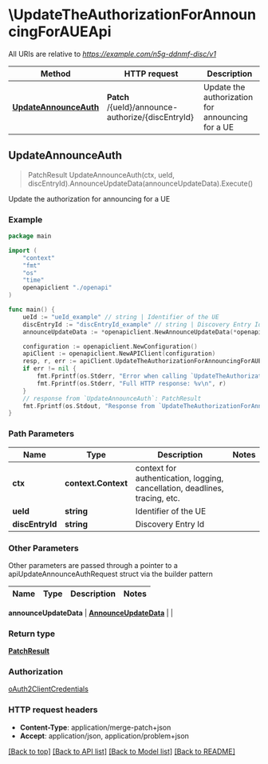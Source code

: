 # \UpdateTheAuthorizationForAnnouncingForAUEApi

All URIs are relative to *https://example.com/n5g-ddnmf-disc/v1*

Method | HTTP request | Description
------------- | ------------- | -------------
[**UpdateAnnounceAuth**](UpdateTheAuthorizationForAnnouncingForAUEApi.md#UpdateAnnounceAuth) | **Patch** /{ueId}/announce-authorize/{discEntryId} | Update the authorization for announcing for a UE



## UpdateAnnounceAuth

> PatchResult UpdateAnnounceAuth(ctx, ueId, discEntryId).AnnounceUpdateData(announceUpdateData).Execute()

Update the authorization for announcing for a UE

### Example

```go
package main

import (
    "context"
    "fmt"
    "os"
    "time"
    openapiclient "./openapi"
)

func main() {
    ueId := "ueId_example" // string | Identifier of the UE
    discEntryId := "discEntryId_example" // string | Discovery Entry Id
    announceUpdateData := *openapiclient.NewAnnounceUpdateData(*openapiclient.NewDiscoveryType(), time.Now()) // AnnounceUpdateData | 

    configuration := openapiclient.NewConfiguration()
    apiClient := openapiclient.NewAPIClient(configuration)
    resp, r, err := apiClient.UpdateTheAuthorizationForAnnouncingForAUEApi.UpdateAnnounceAuth(context.Background(), ueId, discEntryId).AnnounceUpdateData(announceUpdateData).Execute()
    if err != nil {
        fmt.Fprintf(os.Stderr, "Error when calling `UpdateTheAuthorizationForAnnouncingForAUEApi.UpdateAnnounceAuth``: %v\n", err)
        fmt.Fprintf(os.Stderr, "Full HTTP response: %v\n", r)
    }
    // response from `UpdateAnnounceAuth`: PatchResult
    fmt.Fprintf(os.Stdout, "Response from `UpdateTheAuthorizationForAnnouncingForAUEApi.UpdateAnnounceAuth`: %v\n", resp)
}
```

### Path Parameters


Name | Type | Description  | Notes
------------- | ------------- | ------------- | -------------
**ctx** | **context.Context** | context for authentication, logging, cancellation, deadlines, tracing, etc.
**ueId** | **string** | Identifier of the UE | 
**discEntryId** | **string** | Discovery Entry Id | 

### Other Parameters

Other parameters are passed through a pointer to a apiUpdateAnnounceAuthRequest struct via the builder pattern


Name | Type | Description  | Notes
------------- | ------------- | ------------- | -------------


 **announceUpdateData** | [**AnnounceUpdateData**](AnnounceUpdateData.md) |  | 

### Return type

[**PatchResult**](PatchResult.md)

### Authorization

[oAuth2ClientCredentials](../README.md#oAuth2ClientCredentials)

### HTTP request headers

- **Content-Type**: application/merge-patch+json
- **Accept**: application/json, application/problem+json

[[Back to top]](#) [[Back to API list]](../README.md#documentation-for-api-endpoints)
[[Back to Model list]](../README.md#documentation-for-models)
[[Back to README]](../README.md)


